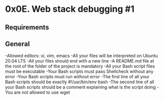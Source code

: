 # 0x0E. Web stack debugging #1

## Requirements
## General
-Allowed editors: vi, vim, emacs
-All your files will be interpreted on Ubuntu 20.04 LTS
-All your files should end with a new line
-A README.md file at the root of the folder of the project is mandatory
-All your Bash script files must be executable
-Your Bash scripts must pass Shellcheck without any error
-Your Bash scripts must run without error
-The first line of all your Bash scripts should be exactly #!/usr/bin/env bash
-The second line of all your Bash scripts should be a comment explaining what is the script doing
-You are not allowed to use wget
